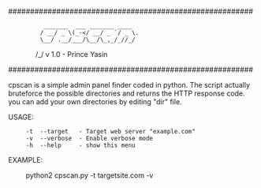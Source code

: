 ########################################################

              _______  ___ _______ ____
             / __/ _ \(_-</ __/ _ `/ _ \.
             \__/ .__/___/\__/\_,_/_//_/
               /_/ v 1.0 - Prince Yasin

########################################################

cpscan is a simple admin panel finder coded in python. 
The script actually bruteforce the possible directories and returns the HTTP response code.
you can add your own directories by editing "dir" file.

USAGE:

         -t  --target   - Target web server "example.com"
         -v  --verbose  - Enable verbose mode
         -h  --help     - show this menu

EXAMPLE:

          python2 cpscan.py -t targetsite.com -v
			   


